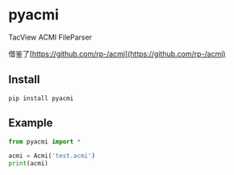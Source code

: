 # pyacmi

TacView ACMI FileParser

借鉴了[https://github.com/rp-/acmi](https://github.com/rp-/acmi)

## Install

```shell
pip install pyacmi
```

## Example

```python
from pyacmi import *

acmi = Acmi('test.acmi')
print(acmi)
```
